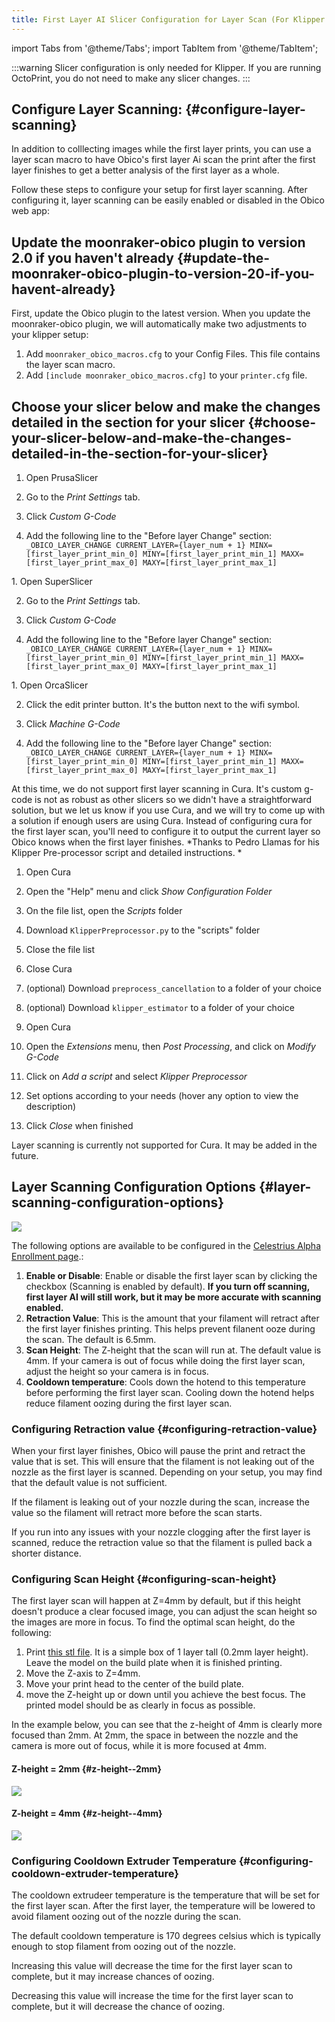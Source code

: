 ```yaml
---
title: First Layer AI Slicer Configuration for Layer Scan (For Klipper Users)
---
```

import Tabs from '@theme/Tabs';
import TabItem from '@theme/TabItem';

:::warning
Slicer configuration is only needed for Klipper. If you are running OctoPrint, you do not need to make any slicer changes. 
:::



## Configure Layer Scanning: {#configure-layer-scanning}

In addition to colllecting images while the first layer prints, you can use a layer scan macro to have Obico's first layer Ai scan the print after the first layer finishes to get a better analysis of the first layer as a whole. 

Follow these steps to configure your setup for first layer scanning. After configuring it, layer scanning can be easily enabled or disabled in the Obico web app: 

## Update the moonraker-obico plugin to version 2.0 if you haven't already {#update-the-moonraker-obico-plugin-to-version-20-if-you-havent-already}
First, update the Obico plugin to the latest version. When you update the moonraker-obico plugin, we will automatically make two adjustments to your klipper setup:
1. Add ```moonraker_obico_macros.cfg``` to your Config Files. This file contains the layer scan macro. 
2. Add ```[include moonraker_obico_macros.cfg]``` to your ```printer.cfg``` file.

## **Choose your slicer below and make the changes detailed in the section for your slicer** {#choose-your-slicer-below-and-make-the-changes-detailed-in-the-section-for-your-slicer}


<Tabs>
<TabItem value="PrusaSlicer" label="PrusaSlicer" default>

1. Open PrusaSlicer

2. Go to the *Print Settings* tab.

3. Click *Custom G-Code*
   
4. Add the following line to the "Before layer Change" section: ```_OBICO_LAYER_CHANGE CURRENT_LAYER={layer_num + 1} MINX=[first_layer_print_min_0] MINY=[first_layer_print_min_1] MAXX=[first_layer_print_max_0] MAXY=[first_layer_print_max_1]```

</TabItem>
<TabItem value="SuperSlicer" label="SuperSlicer">
1. Open SuperSlicer

2. Go to the *Print Settings* tab.

3. Click *Custom G-Code*
   
4. Add the following line to the "Before layer Change" section: ```_OBICO_LAYER_CHANGE CURRENT_LAYER={layer_num + 1} MINX=[first_layer_print_min_0] MINY=[first_layer_print_min_1] MAXX=[first_layer_print_max_0] MAXY=[first_layer_print_max_1]```

</TabItem>
<TabItem value="OrcaSlicer" label="OrcaSlicer">
1. Open OrcaSlicer

2. Click the edit printer button. It's the button next to the wifi symbol.

3. Click *Machine G-Code*

4. Add the following line to the "Before layer Change" section: ```_OBICO_LAYER_CHANGE CURRENT_LAYER={layer_num + 1} MINX=[first_layer_print_min_0] MINY=[first_layer_print_min_1] MAXX=[first_layer_print_max_0] MAXY=[first_layer_print_max_1]```

</TabItem>
<TabItem value="Cura" label="Cura">
At this time, we do not support first layer scanning in Cura. It's custom g-code is not as robust as other slicers so we didn't have a straightforward solution, but we let us know if you use Cura, and we will try to come up with a solution if enough users are using Cura. Instead of configuring cura for the first layer scan, you'll need to configure it to output the current layer so Obico knows when the first layer finishes. *Thanks to Pedro Llamas for his Klipper Pre-processor script and detailed instructions. *

1. Open Cura

2. Open the "Help" menu and click *Show Configuration Folder*

3. On the file list, open the *Scripts* folder

4. Download ```KlipperPreprocessor.py``` to the "scripts" folder

5. Close the file list

6. Close Cura

7. (optional) Download ```preprocess_cancellation``` to a folder of your choice

8. (optional) Download ```klipper_estimator``` to a folder of your choice

9.  Open Cura

10. Open the *Extensions* menu, then *Post Processing*, and click on *Modify G-Code*

11. Click on *Add a script* and select *Klipper Preprocessor*

12. Set options according to your needs (hover any option to view the description)

13. Click *Close* when finished

</TabItem>
</Tabs>


Layer scanning is currently not supported for Cura. It may be added in the future.

## Layer Scanning Configuration Options {#layer-scanning-configuration-options}

![](/img/user-guides/first-layer-scan-configuration-settings.png)


The following options are available to be configured in the [Celestrius Alpha Enrollment page](https://app.obico.io/ent/celestrius_alpha_enroll/).: 

1. **Enable or Disable**: Enable or disable the first layer scan by clicking the checkbox (Scanning is enabled by default). **If you turn off scanning, first layer AI will still work, but it may be more accurate with scanning enabled.** 
2. **Retraction Value**: This is the amount that your filament will retract after the first layer finishes printing. This helps prevent filanent ooze during the scan. The default is 6.5mm.
3. **Scan Height**: The Z-height that the scan will run at. The default value is 4mm. If your camera is out of focus while doing the first layer scan, adjust the height so your camera is in focus. 
4. **Cooldown temperature**: Cools down the hotend to this temperature before performing the first layer scan. Cooling down the hotend helps reduce filament oozing during the first layer scan.

### Configuring Retraction value {#configuring-retraction-value}

When your first layer finishes, Obico will pause the print and retract the value that is set. This will ensure that the filament is not leaking out of the nozzle as the first layer is scanned. Depending on your setup, you may find that the default value is not sufficient. 

If the filament is leaking out of your nozzle during the scan, increase the value so the filament will retract more before the scan starts. 

If you run into any issues with your nozzle clogging after the first layer is scanned, reduce the retraction value so that the filament is pulled back a shorter distance. 

### Configuring Scan Height {#configuring-scan-height}

The first layer scan will happen at Z=4mm by default, but if this height doesn't produce a clear focused image, you can adjust the scan height so the images are more in focus. To find the optimal scan height, do the following:

1. Print [this stl file](https://www.printables.com/model/650444-scan-height-test-model). It is a simple box of 1 layer tall (0.2mm layer height). Leave the model on the build plate when it is finished printing. 
2. Move the Z-axis to Z=4mm. 
3. Move your print head to the center of the build plate. 
4. move the Z-height up or down until you achieve the best focus. The printed model should be as clearly in focus as possible. 

In the example below, you can see that the z-height of 4mm is clearly more focused than 2mm. At 2mm, the space in between the nozzle and the camera is more out of focus, while it is more focused at 4mm. 

#### Z-height = 2mm {#z-height--2mm}
![](/img/user-guides/z2.png)

#### Z-height = 4mm {#z-height--4mm}
![](/img/user-guides/z4.png)


### Configuring Cooldown Extruder Temperature {#configuring-cooldown-extruder-temperature}

The cooldown extrudeer temperature is the temperature that will be set for the first layer scan. After the first layer, the temperature will be lowered to avoid filament oozing out of the nozzle during the scan. 

The default cooldown temperature is 170 degrees celsius which is typically enough to stop filament from oozing out of the nozzle. 

Increasing this value will decrease the time for the first layer scan to complete, but it may increase chances of oozing. 

Decreasing this value will increase the time for the first layer scan to complete, but it will decrease the chance of oozing. 

